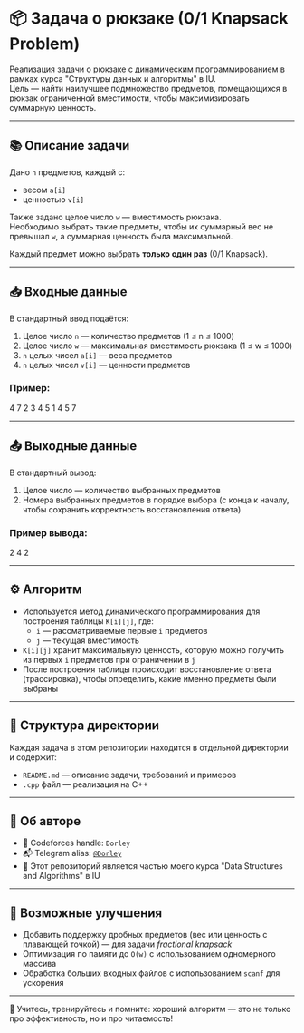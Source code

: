 # 📦 Задача о рюкзаке (0/1 Knapsack Problem)

Реализация задачи о рюкзаке с динамическим программированием в рамках курса "Структуры данных и алгоритмы" в IU.  
Цель — найти наилучшее подмножество предметов, помещающихся в рюкзак ограниченной вместимости, чтобы максимизировать суммарную ценность.

---

## 📚 Описание задачи

Дано `n` предметов, каждый с:
- весом `a[i]`  
- ценностью `v[i]`

Также задано целое число `w` — вместимость рюкзака.  
Необходимо выбрать такие предметы, чтобы их суммарный вес не превышал `w`, а суммарная ценность была максимальной.

Каждый предмет можно выбрать **только один раз** (0/1 Knapsack).

---

## 📥 Входные данные

В стандартный ввод подаётся:

1. Целое число `n` — количество предметов (1 ≤ n ≤ 1000)
2. Целое число `w` — максимальная вместимость рюкзака (1 ≤ w ≤ 1000)
3. `n` целых чисел `a[i]` — веса предметов
4. `n` целых чисел `v[i]` — ценности предметов

### Пример:

4 7
2 3 4 5
1 4 5 7


---

## 📤 Выходные данные

В стандартный вывод:

1. Целое число — количество выбранных предметов
2. Номера выбранных предметов в порядке выбора (с конца к началу, чтобы сохранить корректность восстановления ответа)

### Пример вывода:

2
4 2


---

## ⚙️ Алгоритм

- Используется метод динамического программирования для построения таблицы `K[i][j]`, где:
  - `i` — рассматриваемые первые `i` предметов
  - `j` — текущая вместимость
- `K[i][j]` хранит максимальную ценность, которую можно получить из первых `i` предметов при ограничении в `j`
- После построения таблицы происходит восстановление ответа (трассировка), чтобы определить, какие именно предметы были выбраны

---

## 📁 Структура директории

Каждая задача в этом репозитории находится в отдельной директории и содержит:
- `README.md` — описание задачи, требований и примеров
- `.cpp` файл — реализация на C++

---

## 👤 Об авторе

- 📌 Codeforces handle: `Dorley`  
- 📬 Telegram alias: [`@Dorley`](https://t.me/Dorley)  
- 🌱 Этот репозиторий является частью моего курса "Data Structures and Algorithms" в IU

---

## 🚀 Возможные улучшения

- Добавить поддержку дробных предметов (вес или ценность с плавающей точкой) — для задачи *fractional knapsack*
- Оптимизация по памяти до `O(w)` с использованием одномерного массива
- Обработка больших входных файлов с использованием `scanf` для ускорения

---

🧠 Учитесь, тренируйтесь и помните: хороший алгоритм — это не только про эффективность, но и про читаемость!
